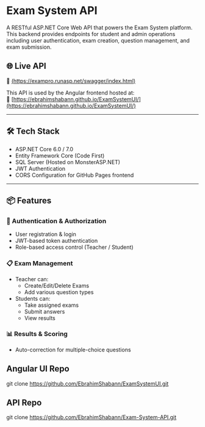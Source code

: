 # Exam System API

A RESTful ASP.NET Core Web API that powers the Exam System platform. This backend provides endpoints for student and admin operations including user authentication, exam creation, question management, and exam submission.

## 🌐 Live API

🔗 [(https://exampro.runasp.net/swagger/index.html)](https://exampro.runasp.net/api/swagger)

This API is used by the Angular frontend hosted at:  
🔗 [https://ebrahimshabann.github.io/ExamSystemUI/](https://ebrahimshabann.github.io/ExamSystemUI/)

---

## 🛠️ Tech Stack

- ASP.NET Core 6.0 / 7.0
- Entity Framework Core (Code First)
- SQL Server (Hosted on MonsterASP.NET)
- JWT Authentication
- CORS Configuration for GitHub Pages frontend

---

## 📦 Features

### 🔐 Authentication & Authorization
- User registration & login
- JWT-based token authentication
- Role-based access control (Teacher / Student)

### 📋 Exam Management
- Teacher can:
  - Create/Edit/Delete Exams
  - Add various question types
- Students can:
  - Take assigned exams
  - Submit answers
  - View results

### 📊 Results & Scoring
- Auto-correction for multiple-choice questions

## Angular UI Repo
git clone https://github.com/EbrahimShabann/ExamSystemUI.git

## API Repo
git clone https://github.com/EbrahimShabann/Exam-System-API.git
